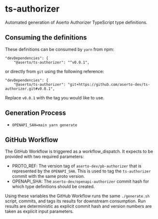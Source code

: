 # ts-authorizer
Automated generation of Aserto Authorizer TypeScript type definitions.

## Consuming the definitions
These definitions can be consumed by `yarn` from npm:
```
"devDependencies": {
    "@aserto/ts-authorizer": "^v0.0.1",
```

or directly from `git` using the following reference:
```
"devDependencies": {
    "@aserto/ts-authorizer": "git+https://github.com/aserto-dev/ts-authorizer.git#v0.0.1",
```

Replace `v0.0.1` with the tag you would like to use.

## Generation Process
- `OPENAPI_SAH=main yarn generate`

## GitHub Workflow
The GitHub Workflow is triggered as a workflow_dispatch. It expects to be provided with two required parameters:
- PROTO_REF: The version tag of `aserto-dev/pb-authorizer` that is represented by the `OPENAPI_SHA`. This is used to tag the `ts-authorizer` commit with the same proto version.
- OPENAPI_SHA: The `aserto-dev/openapi-authorizer` commit hash for which type definitions should be created.

Using these variables the GitHub Workflow runs the same `./generate.sh` script, commits, and tags its results for downstream consumption. Run results are deterministic as explicit commit hash and version numbers are taken as explicit input parameters.
